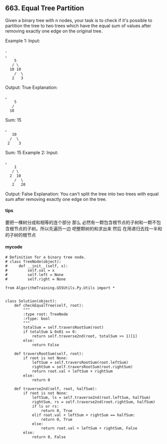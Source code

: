 ## 663. Equal Tree Partition 
Given a binary tree with n nodes, your task is to check if it's possible to partition the tree to two trees which have the equal sum of values after removing exactly one edge on the original tree.

Example 1:
Input:  
```
、
。
    5
   / \
  10 10
    /  \
   2   3
```

Output: True
Explanation: 
```
。
    5
   / 
  10
```

Sum: 15

```
。
   10
  /  \
 2    3
```

Sum: 15
Example 2:
Input:     

```
。
    1
   / \
  2  10
    /  \
   2   20
```


Output: False
Explanation: You can't split the tree into two trees with equal sum after removing exactly one edge on the tree.

#### tips
要把一棵树分成和相等的连个部分 那么 必然有一颗包含根节点的子树和一颗不包含根节点的子树。所以先遍历一边 吧整颗树的和求出来 然后 在用递归去找一半和的子树的根节点


#### mycode
```
# Definition for a binary tree node.
# class TreeNode(object):
#     def __init__(self, x):
#         self.val = x
#         self.left = None
#         self.right = None

from AlgorithmTraining.G55Utils.Py.Utils import *


class Solution(object):
    def checkEqualTree(self, root):
        """
        :type root: TreeNode
        :rtype: bool
        """
        totalSum = self.traversRootSum(root)
        if totalSum & 0x01 == 0:
            return self.traverse2nd(root, totalSum >> 1)[1]
        else:
            return False

    def traversRootSum(self, root):
        if root is not None:
            leftSum = self.traversRootSum(root.leftSum)
            rightSum = self.traversRootSum(root.rightSum)
            return root.val + leftSum + rightSum
        else:
            return 0

    def traverse2nd(self, root, halfSum):
        if root is not None:
            leftSum, ls = self.traverse2nd(root.leftSum, halfSum)
            rightSum, rs = self.traverse2nd(root.rightSum, halfSum)
            if ls or rs:
                return 0, True
            elif root.val + leftSum + rightSum == halfSum:
                return 0, True
            else:
                return root.val + leftSum + rightSum, False
        else:
            return 0, False
```
